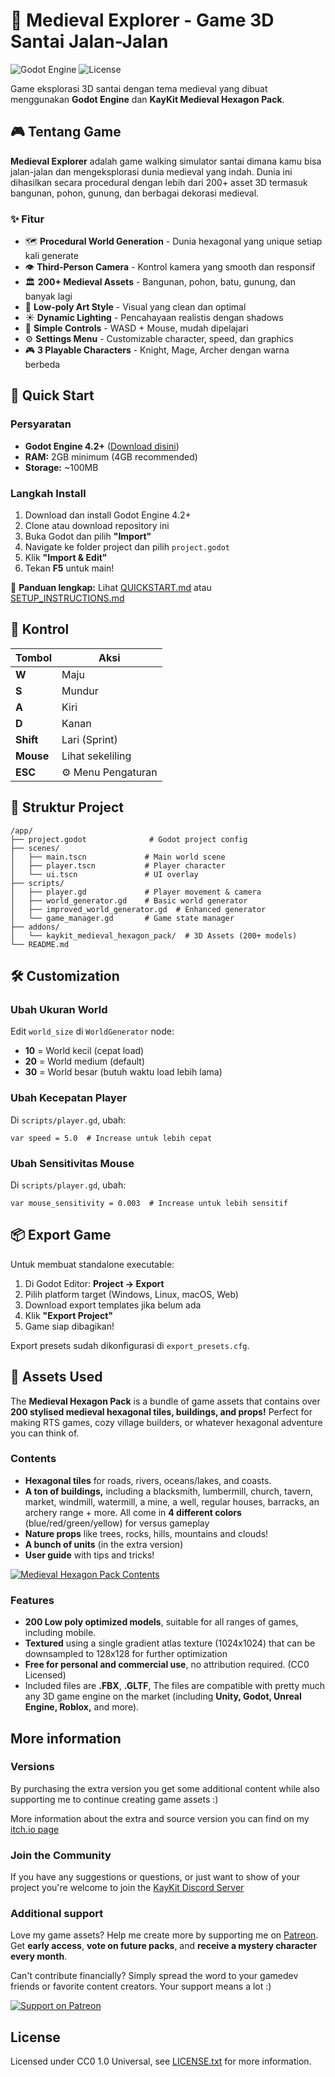 # 🏰 Medieval Explorer - Game 3D Santai Jalan-Jalan

![Godot Engine](https://img.shields.io/badge/Godot-4.2+-blue.svg)
![License](https://img.shields.io/badge/License-CC0-green.svg)

Game eksplorasi 3D santai dengan tema medieval yang dibuat menggunakan **Godot Engine** dan **KayKit Medieval Hexagon Pack**.

## 🎮 Tentang Game

**Medieval Explorer** adalah game walking simulator santai dimana kamu bisa jalan-jalan dan mengeksplorasi dunia medieval yang indah. Dunia ini dihasilkan secara procedural dengan lebih dari 200+ asset 3D termasuk bangunan, pohon, gunung, dan berbagai dekorasi medieval.

### ✨ Fitur
- 🗺️ **Procedural World Generation** - Dunia hexagonal yang unique setiap kali generate
- 👁️ **Third-Person Camera** - Kontrol kamera yang smooth dan responsif
- 🏛️ **200+ Medieval Assets** - Bangunan, pohon, batu, gunung, dan banyak lagi
- 🎨 **Low-poly Art Style** - Visual yang clean dan optimal
- ☀️ **Dynamic Lighting** - Pencahayaan realistis dengan shadows
- 🎯 **Simple Controls** - WASD + Mouse, mudah dipelajari
- ⚙️ **Settings Menu** - Customizable character, speed, dan graphics
- 🎮 **3 Playable Characters** - Knight, Mage, Archer dengan warna berbeda

## 🚀 Quick Start

### Persyaratan
- **Godot Engine 4.2+** ([Download disini](https://godotengine.org/download))
- **RAM:** 2GB minimum (4GB recommended)
- **Storage:** ~100MB

### Langkah Install
1. Download dan install Godot Engine 4.2+
2. Clone atau download repository ini
3. Buka Godot dan pilih **"Import"**
4. Navigate ke folder project dan pilih `project.godot`
5. Klik **"Import & Edit"**
6. Tekan **F5** untuk main!

📖 **Panduan lengkap:** Lihat [QUICKSTART.md](QUICKSTART.md) atau [SETUP_INSTRUCTIONS.md](SETUP_INSTRUCTIONS.md)

## 🎯 Kontrol

| Tombol | Aksi |
|--------|------|
| **W** | Maju |
| **S** | Mundur |
| **A** | Kiri |
| **D** | Kanan |
| **Shift** | Lari (Sprint) |
| **Mouse** | Lihat sekeliling |
| **ESC** | ⚙️ Menu Pengaturan |

## 📁 Struktur Project

```
/app/
├── project.godot              # Godot project config
├── scenes/
│   ├── main.tscn             # Main world scene
│   ├── player.tscn           # Player character
│   └── ui.tscn               # UI overlay
├── scripts/
│   ├── player.gd             # Player movement & camera
│   ├── world_generator.gd    # Basic world generator
│   ├── improved_world_generator.gd  # Enhanced generator
│   └── game_manager.gd       # Game state manager
├── addons/
│   └── kaykit_medieval_hexagon_pack/  # 3D Assets (200+ models)
└── README.md
```

## 🛠️ Customization

### Ubah Ukuran World
Edit `world_size` di `WorldGenerator` node:
- **10** = World kecil (cepat load)
- **20** = World medium (default)
- **30** = World besar (butuh waktu load lebih lama)

### Ubah Kecepatan Player
Di `scripts/player.gd`, ubah:
```gdscript
var speed = 5.0  # Increase untuk lebih cepat
```

### Ubah Sensitivitas Mouse
Di `scripts/player.gd`, ubah:
```gdscript
var mouse_sensitivity = 0.003  # Increase untuk lebih sensitif
```

## 📦 Export Game

Untuk membuat standalone executable:

1. Di Godot Editor: **Project → Export**
2. Pilih platform target (Windows, Linux, macOS, Web)
3. Download export templates jika belum ada
4. Klik **"Export Project"**
5. Game siap dibagikan!

Export presets sudah dikonfigurasi di `export_presets.cfg`.

## 🎨 Assets Used

The **Medieval Hexagon Pack** is a bundle of game assets that contains over **200 stylised medieval hexagonal tiles, buildings, and props!** Perfect for making RTS games, cozy village builders, or whatever hexagonal adventure you can think of.

### Contents

- **Hexagonal tiles** for roads, rivers, oceans/lakes, and coasts.
- **A ton of buildings,** including a blacksmith, lumbermill, church, tavern, market, windmill, watermill, a mine, a well, regular houses, barracks, an archery range + more. All come in **4 different colors** (blue/red/green/yellow) for versus gameplay 
- **Nature props** like trees, rocks, hills, mountains and clouds!
- **A bunch of units** (in the extra version)
- **User guide** with tips and tricks!

[![Medieval Hexagon Pack Contents](https://img.itch.zone/aW1hZ2UvMjY2ODI5MC8xNTkwNTU5OS5qcGc=/original/8LGCsA.jpg)](https://kaylousberg.itch.io/kaykit-medieval-hexagon)

### Features
- **200 Low poly optimized models**, suitable for all ranges of games, including mobile.
- **Textured** using a single gradient atlas texture (1024x1024) that can be downsampled to 128x128 for further optimization
- **Free for personal and commercial use**, no attribution required. (CC0 Licensed)
- Included files are **.FBX**, **.GLTF**, The files are compatible with pretty much any 3D game engine on the market (including **Unity, Godot, Unreal Engine, Roblox,** and more).

## More information

### Versions

By purchasing the extra version you get some additional content while also supporting me to continue creating game assets :)

More information about the extra and source version you can find on my [itch.io page](https://kaylousberg.itch.io/kaykit-medieval-hexagon)

### Join the Community

If you have any suggestions or questions, or just want to show of your project you're welcome to join the [KayKit Discord Server](https://discord.gg/JC7HGnnUqH) 

### Additional support 

Love my game assets? Help me create more by supporting me on [Patreon](https://www.patreon.com/kaylousberg/posts). Get **early access**, **vote on future packs**, and **receive a mystery character every month**.

Can't contribute financially? Simply spread the word to your gamedev friends or favorite content creators. Your support means a lot :) 


[![Support on Patreon](https://img.itch.zone/aW1nLzEyOTMyMjQ3LnBuZw==/original/Sa%2Furp.png)](https://www.patreon.com/kaylousberg/posts)

## License

Licensed under CC0 1.0 Universal, see [LICENSE.txt](LICENSE.txt) for more information.